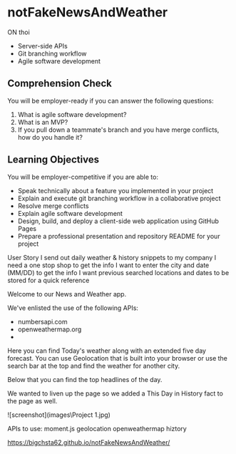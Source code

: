 # notFakeNewsAndWeather

ON thoi
* Server-side APIs
* Git branching workflow
* Agile software development

## Comprehension Check
You will be employer-ready if you can answer the following questions:
1. What is agile software development?
2. What is an MVP?
3. If you pull down a teammate's branch and you have merge conflicts, how do you handle it?

## Learning Objectives
You will be employer-competitive if you are able to:
* Speak technically about a feature you implemented in your project
* Explain and execute git branching workflow in a collaborative project
* Resolve merge conflicts
* Explain agile software development
* Design, build, and deploy a client-side web application using GitHub Pages
* Prepare a professional presentation and repository README for your project



User Story
I send out daily weather & history snippets to my company
I need a one stop shop to get the info
I want to enter the city and date (MM/DD) to get the info
I want previous searched locations and dates to be stored for a quick reference

Welcome to our News and Weather app.

We've enlisted the use of the following APIs:
* numbersapi.com
* openweathermap.org
*


Here you can find Today's weather along with an extended five day forecast.
You can use Geolocation that is built into your browser or use the search bar at the top and find the weather for another city.

Below that you can find the top headlines of the day.



We wanted to liven up the page so we added a This Day in History fact to the page as well.



![screenshot](images\Project 1.jpg)

APIs to use:
moment.js
geolocation
openweathermap
hiztory

https://bigchsta62.github.io/notFakeNewsAndWeather/
